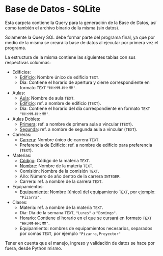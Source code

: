 # Base de Datos - SQLite

Esta carpeta contiene la Query para la generación de la Base de Datos, así como
también el archivo binario de la misma (sin datos).

Solamente la Query SQL debe formar parte del programa final, ya que por medio de
la misma se creará la base de datos al ejecutar por primera vez el programa.

La estructura de la misma contiene las siguientes tablas con sus respectivas columnas:

- Edificios:
    - <u>Edificio</u>: Nombre único de edificio `TEXT`.
    - Día: Contiene el horario de apertura y cierre correspondiente en formato `TEXT` `"HH:MM-HH:MM"`.
- Aulas:
    - <u>Aula</u>: Nombre de aula `TEXT`.
    - <u>Edificio</u>: ref. a nombre de edificio (`TEXT`).
    - Día: Contiene el horario del día correspondiente en formato `TEXT` `"HH:MM-HH:MM"`.
- Aulas Dobles:
    - <u>Primera</u>: ref. a nombre de primera aula a vincular (`TEXT`).
    - <u>Segunda</u>: ref. a nombre de segunda aula a vincular (`TEXT`).
- Carreras:
    - <u>Carrera</u>: Nombre único de carrera `TEXT`.
    - Preferencia de Edificio: ref. a nombre de edificio para preferencia (`TEXT`).
- Materias:
    - <u>Código</u>: Código de la materia `TEXT`.
    - <u>Nombre</u>: Nombre de la materia `TEXT`.
    - Comisión: Nombre de la comisión `TEXT`.
    - Año: Número de año dentro de la carrera `INTEGER`.
    - Carrera: ref. a nombre de la carrera `TEXT`.
- Equipamientos:
    - <u>Equipamiento</u>: Nombre [único] del equipamiento `TEXT`, por ejemplo: `"Pizarra"`.
- Clases:
    - Materia: ref. a nombre de la materia `TEXT`.
    - Día: Día de la semana `TEXT`, `"Lunes"` a `"Domingo"`.
    - Horario: Contiene el horario en el que se cursará en formato `TEXT` `"HH:MM-HH:MM"`.
    - Equipamiento: nombres de equipamientos necesarios, separados por comas `TEXT`, por ejemplo `"Pizarra,Proyector"`

Tener en cuenta que el manejo, ingreso y validación de datos se hace por fuera, desde Python mismo.
